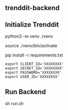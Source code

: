 ## trenddit-backend

## Initialize Trenddit

python3 -m venv ./venv

source ./venv/bin/activate

pip install -r requirements.txt

```
export CLIENT_ID='XXXXXXXX'
export SECRET_ID='XXXXXXXX'
export PASSWORD='XXXXXXXX'
export USER_ID='XXXXXXXX'
```

## Run Backend

sh run.sh
